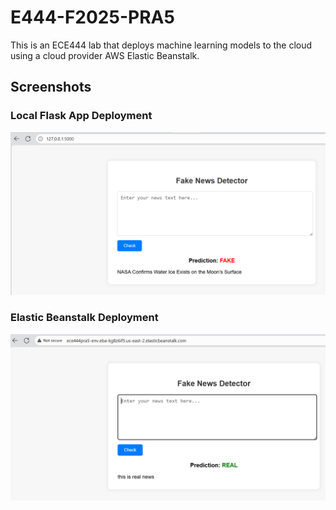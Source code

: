 # E444-F2025-PRA5
This is an ECE444 lab that deploys machine learning models to the cloud using a cloud provider AWS Elastic Beanstalk.

## Screenshots
### Local Flask App Deployment
!['local deployment of flask app'](/screenshots/local_deployment.png)

### Elastic Beanstalk Deployment
!['eb deployment of flask app'](/screenshots/eb_deployment.png)